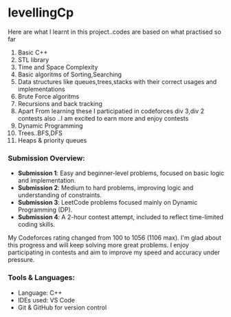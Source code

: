 # levellingCp
Here are what I learnt in this project..codes are based on what practised so far
1) Basic C++
2) STL library
3) Time and Space Complexity
4) Basic algoritms of Sorting,Searching
5) Data structures like queues,trees,stacks with their correct usages and implementations
6) Brute Force algoritms
7) Recursions and back tracking
8) Apart From learning these I participatied in codeforces div 3,div 2 contests also ..I am excited to earn more and enjoy contests
9) Dynamic Programming
10) Trees..BFS,DFS
11) Heaps & priority queues

### Submission Overview:
- **Submission 1**: Easy and beginner-level problems, focused on basic logic and implementation.
- **Submission 2**: Medium to hard problems, improving logic and understanding of constraints.
- **Submission 3**: LeetCode problems focused mainly on Dynamic Programming (DP).
- **Submission 4**: A 2-hour contest attempt, included to reflect time-limited coding skills.

My Codeforces rating changed from 100 to 1056 (1106 max).
I'm glad about this progress and will keep solving more great problems.
I enjoy participating in contests and aim to improve my speed and accuracy under pressure.

### Tools & Languages:
- Language: C++
- IDEs used: VS Code
- Git & GitHub for version control
